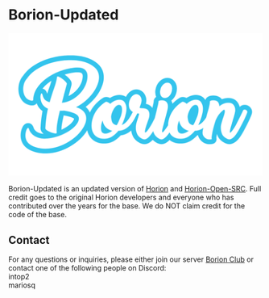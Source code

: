 # Borion-Updated

![GitHub](https://raw.githubusercontent.com/Borion-Updated/.github/master/banner.png)

Borion-Updated is an updated version of [Horion](https://github.com/horionclient/Horion) and [Horion-Open-SRC](https://github.com/NRGJobro/Horion-Open-SRC). Full credit goes to the original Horion developers and everyone who has contributed over the years for the base. We do NOT claim credit for the code of the base.

## Contact

For any questions or inquiries, please either join our server [Borion Club](https://discord.gg/SSPHJfpxEx) or contact one of the following people on Discord:     
intop2     
mariosq
